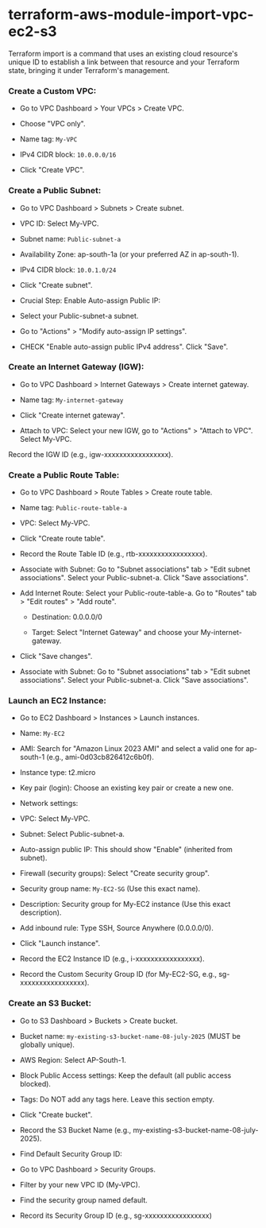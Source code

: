 # terraform-aws-module-import-vpc-ec2-s3
Terraform import is a command that uses an existing cloud resource's unique ID to establish a link between that resource and your Terraform state, bringing it under Terraform's management.


### Create a Custom VPC:

- Go to VPC Dashboard > Your VPCs > Create VPC.

- Choose "VPC only".

- Name tag: `My-VPC`

- IPv4 CIDR block: `10.0.0.0/16`

- Click "Create VPC".


### Create a Public Subnet:

- Go to VPC Dashboard > Subnets > Create subnet.

-  VPC ID: Select My-VPC.

- Subnet name: `Public-subnet-a`

- Availability Zone: ap-south-1a (or your preferred AZ in ap-south-1).

- IPv4 CIDR block: `10.0.1.0/24`

- Click "Create subnet".

- Crucial Step: Enable Auto-assign Public IP:

- Select your Public-subnet-a subnet.

- Go to "Actions" > "Modify auto-assign IP settings".

- CHECK "Enable auto-assign public IPv4 address". Click "Save".



### Create an Internet Gateway (IGW):

- Go to VPC Dashboard > Internet Gateways > Create internet gateway.

- Name tag: `My-internet-gateway`

- Click "Create internet gateway".

- Attach to VPC: Select your new IGW, go to "Actions" > "Attach to VPC". Select My-VPC.

Record the IGW ID (e.g., igw-xxxxxxxxxxxxxxxxx).




### Create a Public Route Table:

- Go to VPC Dashboard > Route Tables > Create route table.

- Name tag: `Public-route-table-a`

- VPC: Select My-VPC.

- Click "Create route table".

- Record the Route Table ID (e.g., rtb-xxxxxxxxxxxxxxxxx).

- Associate with Subnet: Go to "Subnet associations" tab > "Edit subnet associations". Select your Public-subnet-a. Click "Save associations".

- Add Internet Route: Select your Public-route-table-a. Go to "Routes" tab > "Edit routes" > "Add route".

  - Destination: 0.0.0.0/0

  - Target: Select "Internet Gateway" and choose your My-internet-gateway.

- Click "Save changes".

- Associate with Subnet: Go to "Subnet associations" tab > "Edit subnet associations". Select your Public-subnet-a. Click "Save associations".








### Launch an EC2 Instance:

- Go to EC2 Dashboard > Instances > Launch instances.

- Name: `My-EC2`

- AMI: Search for "Amazon Linux 2023 AMI" and select a valid one for ap-south-1 (e.g., ami-0d03cb826412c6b0f).

- Instance type: t2.micro

- Key pair (login): Choose an existing key pair or create a new one.

- Network settings:

- VPC: Select My-VPC.

- Subnet: Select Public-subnet-a.

- Auto-assign public IP: This should show "Enable" (inherited from subnet).

- Firewall (security groups): Select "Create security group".

- Security group name: `My-EC2-SG` (Use this exact name).

- Description: Security group for My-EC2 instance (Use this exact description).

- Add inbound rule: Type SSH, Source Anywhere (0.0.0.0/0).

- Click "Launch instance".

- Record the EC2 Instance ID (e.g., i-xxxxxxxxxxxxxxxxx).

- Record the Custom Security Group ID (for My-EC2-SG, e.g., sg-xxxxxxxxxxxxxxxxx).

### Create an S3 Bucket:

- Go to S3 Dashboard > Buckets > Create bucket.

- Bucket name: `my-existing-s3-bucket-name-08-july-2025` (MUST be globally unique).

- AWS Region: Select AP-South-1.

- Block Public Access settings: Keep the default (all public access blocked).

- Tags: Do NOT add any tags here. Leave this section empty.

- Click "Create bucket".

- Record the S3 Bucket Name (e.g., my-existing-s3-bucket-name-08-july-2025).

- Find Default Security Group ID:

- Go to VPC Dashboard > Security Groups.

- Filter by your new VPC ID (My-VPC).

- Find the security group named default.

- Record its Security Group ID (e.g., sg-xxxxxxxxxxxxxxxxx)























